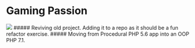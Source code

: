 # Gaming Passion
<img src="https://travis-ci.org/miloszmd/GamingPassion.svg?branch=master">
##### Reviving old project. Adding it to a repo as it should be a fun refactor exercise.
##### Moving from Procedural PHP 5.6 app into an OOP PHP 7.1.